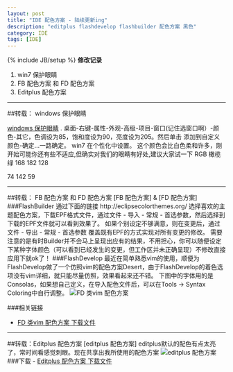 ```yaml
---
layout: post
title: "IDE 配色方案 - 陆续更新ing"
description: "editplus flashdevelop flashbuilder 配色方案 黑色"
category: IDE
tags: [IDE]
---
```

{% include JB/setup %}
<b>修改记录</b>
<ol>
	<li>win7 保护眼睛</li>
	<li>FB 配色方案 和 FD 配色方案</li>
	<li>Editplus 配色方案</li>
</ol>


<hr/>
##转载： windows 保护眼睛

[windows 保护眼睛]
. 桌面-右键-属性-外观-高级-项目-窗口(记住选窗口啊）-颜色-其它，色调设为85，饱和度设为90，亮度设为205。然后单击 添加到自定义颜色-确定...一路确定。 
win7 在个性化中设置。
这个颜色会比白色柔和许多，刚开始可能你还有些不适应,但确实对我们的眼睛有好处,建议大家试一下
RGB
橄榄绿
168 182 128

74 142 59


<hr/>
##转载： FB 配色方案 和 FD 配色方案
[FB 配色方案] & [FD 配色方案]
###FlashBuilder
通过下面的链接
http://eclipsecolorthemes.org/ 
选择喜欢的主题配色方案，下载EPF格式文件，通过文件 - 导入 - 常规 - 首选参数，然后选择到下载的EPF文件就可以看到效果了。
如果个别设定不够满意，则在变更后，通过文件 - 导出 - 常规 - 首选参数 覆盖既有EPF的方式实现对所有变更的修改。
需要注意的是有时Builder并不会马上呈现出应有的结果，不用担心，你可以随便设定下某种字体颜色（可以看到已经发生的变更，但工作区并未正确呈现）不修改直接应用下就ok了！
###FlashDevelop
最近在简单熟悉vim的使用，顺便为FlashDevelop做了一个仿照vim的配色方案Desert，由于FlashDevelop的着色选项没有vim详细，就只能尽量仿照，效果看起来还不错。
下图中的字体用的是Consolas，如果想自己定义，在导入配色文件后，可以在Tools -> Syntax Coloring中自行调整。
<img src="http://junnan.org/blog/wp-content/uploads/2011/02/3553003727.png" alt="FD 类vim 配色方案" />

###相关链接
- <a href="/assets/download/desert.zip"> FD 类vim 配色方案 下载文件  </a>

<hr/>
##转载：Editplus 配色方案
[editplus 配色方案]
editplus默认的配色有点太亮了，常时间看感觉刺眼。现在共享出我所使用的配色方案
<img src="http://www.yanghengfei.com/wp-content/uploads/2011/08/20110826001020236.jpg" alt="editplus 配色方案" />
###下载
- <a href="/assets/download/editplus_u_color.zip"> Editplus 配色方案 下载文件  </a>

 
  [FB 配色方案]: http://blog.sina.com.cn/s/blog_a2aa45910101b1l1.html
  [FD 配色方案]: http://oldblog.junnan.org/1320
  [editplus 配色方案]: http://www.yanghengfei.com/archives/496/
  [windows 保护眼睛]: http://hi.baidu.com/hsecity/item/37d378dafdf6c2fecb0c395d
  
